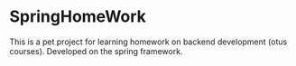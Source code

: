 # SpringHomeWork
This is a pet project for learning homework on backend development (otus courses). 
Developed on the spring framework.
